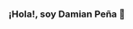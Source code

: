 ### ¡Hola!, soy Damian Peña 👋

<!--
**damianpeaf/damianpeaf** is a ✨ _special_ ✨ repository because its `README.md` (this file) appears on your GitHub profile.

[![Anurag's GitHub stats](https://github-readme-stats.vercel.app/api?username=damianpeaf)](https://github.com/anuraghazra/github-readme-stats)
